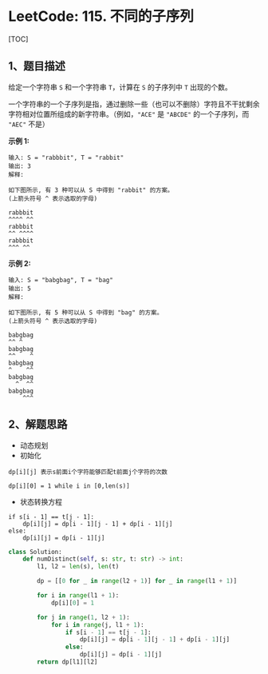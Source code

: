 # LeetCode: 115. 不同的子序列

[TOC]

## 1、题目描述

给定一个字符串 `S` 和一个字符串 `T`，计算在 `S` 的子序列中 `T` 出现的个数。

一个字符串的一个子序列是指，通过删除一些（也可以不删除）字符且不干扰剩余字符相对位置所组成的新字符串。（例如，`"ACE"` 是 `"ABCDE"` 的一个子序列，而 `"AEC"` 不是）

**示例 1:**

```
输入: S = "rabbbit", T = "rabbit"
输出: 3
解释:

如下图所示, 有 3 种可以从 S 中得到 "rabbit" 的方案。
(上箭头符号 ^ 表示选取的字母)

rabbbit
^^^^ ^^
rabbbit
^^ ^^^^
rabbbit
^^^ ^^
```


**示例 2:**

```
输入: S = "babgbag", T = "bag"
输出: 5
解释:

如下图所示, 有 5 种可以从 S 中得到 "bag" 的方案。 
(上箭头符号 ^ 表示选取的字母)

babgbag
^^ ^
babgbag
^^    ^
babgbag
^    ^^
babgbag
  ^  ^^
babgbag
    ^^^
```



## 2、解题思路

-   动态规划
-   初始化

```
dp[i][j] 表示s前面i个字符能够匹配t前面j个字符的次数

dp[i][0] = 1 while i in [0,len(s)]
```

-   状态转换方程

```
if s[i - 1] == t[j - 1]:
    dp[i][j] = dp[i - 1][j - 1] + dp[i - 1][j]
else:
    dp[i][j] = dp[i - 1][j]
```



```python
class Solution:
    def numDistinct(self, s: str, t: str) -> int:
        l1, l2 = len(s), len(t)

        dp = [[0 for _ in range(l2 + 1)] for _ in range(l1 + 1)]

        for i in range(l1 + 1):
            dp[i][0] = 1

        for j in range(1, l2 + 1):
            for i in range(j, l1 + 1):
                if s[i - 1] == t[j - 1]:
                    dp[i][j] = dp[i - 1][j - 1] + dp[i - 1][j]
                else:
                    dp[i][j] = dp[i - 1][j]
        return dp[l1][l2]
    
```

